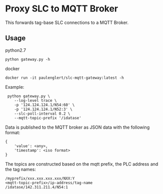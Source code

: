 Proxy SLC to MQTT Broker
========================


This forwards tag-base SLC connections to a MQTT Broker.

## Usage


python2.7

    python gateway.py -h


docker

    docker run -it paulenglert/slc-mqtt-gateway:latest -h


Example:

     python gateway.py \
        --log-level trace \
        -p '124.124.124.1/N54:60' \
        -p '124.124.124.1/N52:3' \
        --slc-poll-interval 0.2 \
        --mqtt-topic-prefix '/idatase'


Data is published to the MQTT broker as JSON data with the following format:

    {
        'value': <any>,
        'timestamp': <iso format>
    }


The topics are constructed based on the mqtt prefix, the PLC address and the tag names:

    /myprefix/xxx.xxx.xxx.xxx/NXX:Y
    <mqtt-topic-prefix>/ip-address/tag-name
    /idatase/142.311.211.4/N54:1
